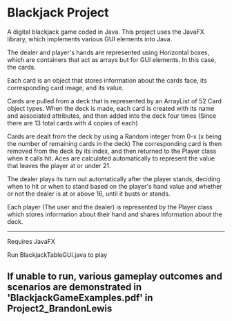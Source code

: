 # Blackjack Project

A digital blackjack game coded in Java. This project uses the JavaFX library, which implements various GUI elements into Java.

The dealer and player's hands are represented using Horizontal boxes, which are containers that act as arrays but for GUI elements. In this case, the cards. 

Each card is an object that stores information about the cards face, its corresponding card image, and its value.

Cards are pulled from a deck that is represented by an ArrayList of 52 Card object types. When the deck is made, each card is created with its name and associated attributes, and then added into the deck four times (Since there are 13 total cards with 4 copies of each)

Cards are dealt from the deck by using a Random integer from 0-x (x being the number of remaining cards in the deck)
The corresponding card is then removed from the deck by its index, and then returned to the Player class when it calls hit.
Aces are calculated automatically to represent the value that leaves the player at or under 21.

The dealer plays its turn out automatically after the player stands, deciding when to hit or when to stand based on the player's hand value and whether or not the dealer is at or above 16, until it busts or stands.

Each player (The user and the dealer) is represented by the Player class which stores information about their hand and shares information about the deck.

----------------------------------
Requires JavaFX

Run BlackjackTableGUI.java to play

If unable to run, various gameplay outcomes and scenarios are demonstrated in 'BlackjackGameExamples.pdf' in Project2_BrandonLewis
----------------------------------
